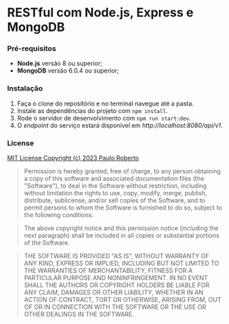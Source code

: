 # RESTful com Node.js, Express e MongoDB

### Pré-requisitos

- **Node.js** versão 8 ou superior;
- **MongoDB** versão 6.0.4 ou superior;

### Instalação

1. Faça o clone do repositório e no terminal navegue até a pasta.
2. Instale as dependências do projeto com `npm install`.
3. Rode o servidor de desenvolvimento com `npm run start:dev`.
4. O _endpoint_ do serviço estará disponível em _http://localhost:8080/api/v1_.

### License

[MIT License Copyright (c) 2023 Paulo Roberto](https://github.com/PauloRobertoGomes)

> Permission is hereby granted, free
> of charge, to any person obtaining a copy of this software and associated
> documentation files (the "Software"), to deal in the Software without
> restriction, including without limitation the rights to use, copy, modify, merge,
> publish, distribute, sublicense, and/or sell copies of the Software, and to
> permit persons to whom the Software is furnished to do so, subject to the
> following conditions:

> The above copyright notice and this permission notice
> (including the next paragraph) shall be included in all copies or substantial
> portions of the Software.

> THE SOFTWARE IS PROVIDED "AS IS", WITHOUT WARRANTY OF
> ANY KIND, EXPRESS OR IMPLIED, INCLUDING BUT NOT LIMITED TO THE WARRANTIES OF
> MERCHANTABILITY, FITNESS FOR A PARTICULAR PURPOSE AND NONINFRINGEMENT. IN NO
> EVENT SHALL THE AUTHORS OR COPYRIGHT HOLDERS BE LIABLE FOR ANY CLAIM, DAMAGES OR
> OTHER LIABILITY, WHETHER IN AN ACTION OF CONTRACT, TORT OR OTHERWISE, ARISING
> FROM, OUT OF OR IN CONNECTION WITH THE SOFTWARE OR THE USE OR OTHER DEALINGS IN
> THE SOFTWARE.
